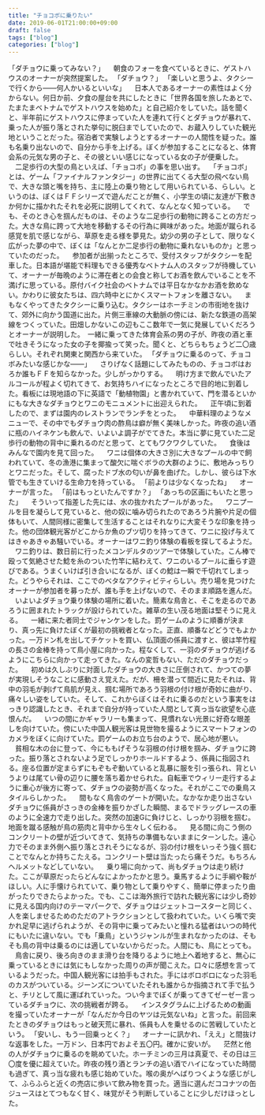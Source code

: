 ```yaml
---
title: "チョコボに乗りたい"
date: 2019-06-01T21:00:00+09:00
draft: false
tags: ["blog"]
categories: ["blog"]
---
```

「ダチョウに乗ってみない？」
　朝食のフォーを食べているときに、ゲストハウスのオーナーが突然提案した。
「ダチョウ？」
「楽しいと思うよ、タクシーで行くから――何人かいるといいな」
　日本人であるオーナーの素性はよく分からない。何日か前、夕食の屋台を共にしたときに「世界各国を旅したあとで、たまたまベトナムでゲストハウスを始めた」と自己紹介をしていた。話を聞くと、半年前にゲストハウスに停まっていた人を連れて行くとダチョウが暴れて、乗った人が振り落とされた挙句に脱臼までしていたので、お蔵入りしていた観光地ということだった。宿泊者で実験しようとするオーナーの人間性を疑った。誰も名乗り出ないので、自分から手を上げる。ぼくが参加することになると、体育会系の元気な男の子と、その彼といい感じになっている女の子が便乗した。
　二足歩行の大型の鳥といえば、「チョコボ」の事を思い出す。
　「チョコボ」とは、ゲーム「ファイナルファンタジー」の世界に出てくる大型の飛べない鳥で、大きな頭と嘴を持ち、主に陸上の乗り物として用いられている、らしい。というのは、ぼくはＦＦシリーズで遊んだことが無く、小学生の頃に友達が下敷きか何かに描かれたそれを必死に説明してくれて、なんとなく知っている。
　でも、そのとき心を掴んだものは、そのような二足歩行の動物に跨ることの方だった。大きな鳥に跨って大地を移動するその行為に興味があった。地面が蹴られる感覚を肌で感じながら、草原を走る様を夢見た。幼少の男の子として、限りなく広がった夢の中で、ぼくは「なんとか二足歩行の動物に乗れないものか」と思っていたのだった。
　参加者が出揃ったところで、受付スタッフがタクシーを配車した。日本語が堪能で料理もできる優秀なベトナム人のスタッフが待機していて、オーナーが毎晩のように滞在者との会食と称してお酒を飲んでいることを不満げに思っている。原付バイク社会のベトナムでは平日なかなかお酒を飲めない。かわりに彼女たちは、四六時中とにかくスマートフォンを離さない。
　まもなくやってきたタクシーに乗り込む。タクシーはホーチミンの市街地を抜けて、郊外に向かう国道に出た。片側三車線の大動脈の傍には、新たな鉄道の高架線をつくっていた。田畑しかないこの辺もここ数年で一気に発展していくだろうとオーナーが説明した。　一緒に乗ってきた体育会系の男の子が、昨夜の酒と車で吐きそうになった女の子を揶揄って笑った。聞くと、どちらもちょうど二〇歳らしい。それぞれ関東と関西から来ていた。
「ダチョウに乗るのって、チョコボみたいな感じかな――」
　さりげなく話題にしてみたものの、チョコボはおろか誰もＦＦを知らなかった。少しがっかりする。
　明け方まで飲んでいたアルコールが程よく切れてきて、お気持ちハイになったところで目的地に到着した。看板には現地語の下に英語で「動植物園」と書かれていて、門を潜るといかにもな大きなダチョウとワニのモニュメントに出迎えられた。
　正午頃に到着したので、まずは園内のレストランでランチをとった。
　中華料理のようなメニューで、その中でもダチョウ肉の酢鳥は癖が無く美味しかった。昨夜の追い酒に瓶のハイネケンも飲んで、いよいよ調子がでてきた。本当に夢に見ていた二足歩行の動物の背中に乗れるのだと思って、とてもワクワクしていた。
　食後はみんなで園内を見て回った。
　ワニは個体の大きさ別に大きなプールの中で飼われていて、冬の漁港に集まって酸欠に喘ぐボラの大群のように、敷地みっちりとワニだった。そして、腐ったドブ水の匂いが鼻を曲げた。しかし、彼らは下水管でも生きていける生命力を持っている。
「前よりは少なくなったね」
　オーナーが言った。
「前はもっといたんですか？」
「あっちの区画にもいたと思った」
　そういって指差した先には、水の抜かれたプールがあった。
　ワニプールを目を凝らして見ていると、他の奴に噛み切られたのであろう片腕や片足の個体もいて、人間同様に密集して生活することはそれなりに大変そうな印象を持った。他の団体観光客がどこからか魚のブツ切りを持ってきて、ワニに投げ与えてはきゃあきゃあ騒いでいる。オーナーはワニ釣り体験の看板を探してるようだ。
　ワニ釣りは、数日前に行ったメコンデルタのツアーで体験していた。こん棒で殴って気絶させた鯰を糸のついた竹竿に結わえて、ワニのいるプールに垂らす遊びである。うまくいけば引き合いになるが、ぼくの鯰は一瞬で千切れてしまった。どうやらそれは、ここでのベタなアクティビティらしい。売り場を見つけたオーナーが参加者を募ったが、誰も手を上げないので、そのまま順路を進んだ。
　いよいよダチョウ乗り体験の場所に着いた。簡素な鳥舎と、そこを走るのであろうに囲まれたトラックが設けられていた。雑草の生い茂る地面は堅そうに見える。
　一緒に来た者同士でジャンケンをした。罰ゲームのように順番が決まり、真っ先に負けたぼくが最初の挑戦者となった。正直、順番などどうでもよかった。一万ドン札を出してチケットを買い、仏頂面の係員に渡すと、彼は竿竹程の長さの金棒を持って鳥小屋に向かった。程なくして、一羽のダチョウが逃げるようにこちらに向かって走ってきた。なんの変哲もない、ただのダチョウだった。
　初めは久しぶりに対面したダチョウの大きさに圧倒されて、かつての夢が実現しそうなことに感動さえ覚えた。だが、柵を潜って間近に見たそれは、背中の羽毛が剥げて鳥肌が見え、掴む場所であろう羽根の付け根が奇妙に曲がり、痛々しい姿をしていた。そして、これからぼくはそれに乗るのだという事実をはっきり認識したとき、それまで自分が持っていた人間として真っ当な欲望を心底恨んだ。
　いつの間にかギャラリーも集まって、見慣れない光景に好奇な眼差しを向けていた。傍にいた中国人観光客は見世物を撮るようにスマートフォンのカメラをぼくに向けていた。罰ゲームのお立ち台のようで、居心地が悪い。
　貧相な木の台に登って、今にももげそうな羽根の付け根を掴み、ダチョウに跨った。振り落とされないよう足でしっかりホールドするよう、係員に指図される。座る位置が定まらずにもぞもぞ動いていると乱暴に服を引っ張られ、背というよりは尾てい骨の辺りに腰を落ち着かせられた。自転車でウィリー走行するように重心が後方に寄って、ダチョウの姿勢が高くなった。それがここでの乗鳥スタイルらしかった。
　間もなく鳥舎のゲートが開いた。なかなか走り出さないダチョウに係員がさっきの金棒を振りかざした瞬間、まるでドラッグレースの車のように全速力で走り出した。突然の加速Gに負けじと、しっかり羽根を掴む。地面を蹴る感触が鳥の筋肉と背中から生々しく伝わる。
　見る間に向こう側のコンクリートの壁が近づいてきて、気持ちの準備もないままにターンした。遠心力でそのまま外側へ振り落とされそうになるが、羽の付け根をいっそう強く掴むことでなんとか持ちこたえる。コンクリート壁は当たったら痛そうだ。もちろんヘルメットなどしていない。
　乗り場に向かって、尚もダチョウは走り続けた。ここが草原だったらどんなによかったかと思う。乗馬するように手綱や鞍がほしい。人に手懐けられていて、乗り物として乗りやすく、簡単に停まったり曲がったりできたらよかった。でも、ここは海外旅行で訪れた観光客には少し奇妙に見える国内向けのテーマパークで、ダチョウはジェットコースターと同じく、人を楽しませるためのただのアトラクションとして扱われていた。いくら嘴で突かれ足早に逃げられようが、その背中に乗ってみたいと憧れる猛者はいつの時代にもいたに違いない。でも「乗鳥」というジャンルが生まれなかったのは、そもそも鳥の背中は乗るのには適していないからだった。人間にも、鳥にとっても。
　鳥舎に戻り、後ろ向きのまま滑り台を降りるように地上へ着地すると、無心に乗っているときには気にもしなかった周りの声が聞こえた。口々に感想を言っているようだった。中国人観光客には拍手もされた。手にはボロボロになった羽毛のカスがついている。ジーンズについていたそれも誰からか指摘されて手で払うと、チリとして風に運ばれていった。つい今までぼくが乗ってきてゼーゼー言っているダチョウに、次の挑戦者が跨る。
　インスタグラムに上げるための動画を撮っていたオーナーが「なんだか今日のヤツは元気ないね」と言った。前回来たときのダチョウはもっと破天荒に暴れ、係員も人を乗せるのに苦戦していたという。
「安いし、もう一回乗っとく？」
　オーナーに訊かれ、「ええ」と間抜けな返事をした。一万ドン、日本円でおよそ五〇円。確かに安いが。
　茫然と他の人がダチョウに乗るのを眺めていた。ホーチミンの三月は真夏で、その日は三〇度を優に超えていた。昨夜の残り酒とランチの追い酒でハイになっていた時間も過ぎて、真っ当な疲れも感じ始めていた。喉の奥がへばりつくような感じがして、ふらふらと近くの売店に歩いて飲み物を買った。適当に選んだココナツの缶ジュースはとてつもなく甘く、味覚がそう判断していることに少しだけほっとした。